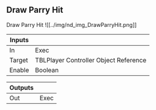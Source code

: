 ## Draw Parry Hit
Draw Parry Hit
![[../img/nd_img_DrawParryHit.png]]

|Inputs||
|--|--|
| In | Exec |
| Target | TBLPlayer Controller Object Reference |
| Enable | Boolean |

|Outputs||
|--|--|
| Out | Exec |
